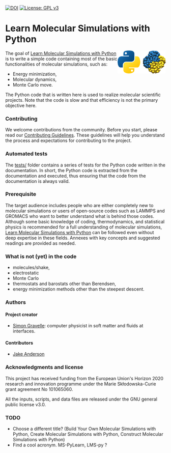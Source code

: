[![DOI](https://zenodo.org/badge/443812727.svg)](https://zenodo.org/doi/10.5281/zenodo.13354423)
[![License: GPL v3](https://img.shields.io/badge/License-GPLv3-blue.svg)](https://www.gnu.org/licenses/gpl-3.0)

# Learn Molecular Simulations with Python

<img src="docs/source/_static/logo/logo-py.png" width="30%" align="right"/></a>

The goal of [Learn Molecular Simulations with Python](https://mdcourse.github.io/)
is to write a simple code containing most of the basic functionalities of molecular
simulations, such as:
- Energy minimization,
- Molecular dynamics,
- Monte Carlo move.

The Python code that is written here is used to realize molecular
scientific projects. Note that the code is slow and that efficiency is not the
primary objective here.

### Contributing

We welcome contributions from the community. Before you start, please read our
[Contributing Guidelines](./CONTRIBUTING.md). These guidelines will help you
understand the process and expectations for contributing to the project.

### Automated tests

The [tests/](tests/) folder contains a series of tests for the Python code written in the
documentation. In short, the Python code is extracted from the documentation
and executed, thus ensuring that the code from the documentation is always valid.

### Prerequisite

The target audience includes people who are either completely new to molecular simulations
or users of open-source codes such as LAMMPS and GROMACS who want to better understand
what is behind those codes. Although some basic knowledge of coding, thermodynamics, and
statistical physics is recommended for a full understanding of molecular simulations,
[Learn Molecular Simulations with Python](https://mdcourse.github.io/) can be followed
even without deep expertise in these fields. Annexes with key concepts and suggested
readings are provided as needed.

### What is not (yet) in the code

- molecules/shake,
- electrostatic
- Monte Carlo
- thermostats and barostats other than Berendsen,
- energy minimization methods other than the steepest descent.

### Authors

#### Project creator

- [Simon Gravelle](https://simongravelle.github.io/): computer physicist in soft matter
  and fluids at interfaces.

#### Contributors

-  [Jake Anderson](https://github.com/jaketanderson) 

### Acknowledgments and license

This project has received funding from the European
Union's Horizon 2020 research and innovation programme
under the Marie Skłodowska-Curie grant agreement No 101065060.

All the inputs, scripts, and data files are released under the 
GNU general public license v3.0.

### TODO

- Choose a different title? (Build Your Own Molecular Simulations with Python,
  Create Molecular Simulations with Python, Construct Molecular Simulations with Python)
- Find a cool acronym. MS-PyLearn, LMS-py ?
